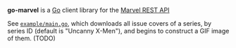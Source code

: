 **go-marvel** is a [Go](https://golang.org) client library for the [Marvel REST API](https://developer.marvel.com/)

See [`example/main.go`](https://github.com/ImJasonH/go-marvel/blob/master/example/main.go), which downloads all issue covers of a series, by series ID (default is "Uncanny X-Men"), and begins to construct a GIF image of them. (TODO)
